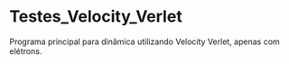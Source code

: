# Testes_Velocity_Verlet
Programa principal para dinâmica utilizando Velocity Verlet, apenas com elétrons.
